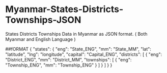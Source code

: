 # Myanmar-States-Districts-Townships-JSON
States Districts Townships Data in Myanmar as JSON format. ( Both Myanmar and English Language )

##fORMAT
 {
    "states": {
      "eng": "State_ENG",
      "mm": "State_MM",
      "lat": "latitude",
      "lng": "longitude",
      "capital": "Capital_ENG",
      "districts": [
        {
          "eng": "District_ENG",
          "mm": "District_MM",
          "townships": [
            {
              "eng": "Township_ENG",
              "mm": "Township_ENG"
            }
          ]
        }
      ]
    }
  }
